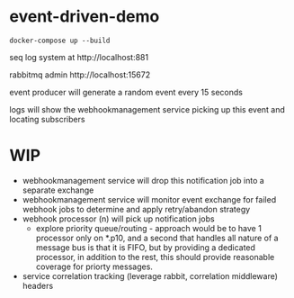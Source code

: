 # event-driven-demo

```
docker-compose up --build
```

seq log system at http://localhost:881

rabbitmq admin http://localhost:15672 

event producer will generate a random event every 15 seconds

logs will show the webhookmanagement service picking up this event and locating subscribers

# WIP

* webhookmanagement service will drop this notification job into a separate exchange
* webhookmanagement service will monitor event exchange for failed webhook jobs to determine and apply retry/abandon strategy
* webhook processor (n) will pick up notification jobs 
  * explore priority queue/routing - approach would be to have 1 processor only on *.p10, and a second that handles all nature of a message bus is that it is FIFO, but by providing a dedicated processor, in addition to the rest, this should provide reasonable coverage for priorty messages.
* service correlation tracking (leverage rabbit, correlation middleware) headers
